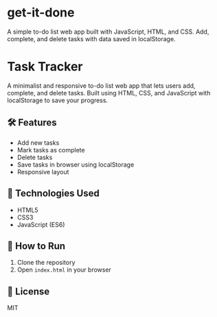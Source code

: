 # get-it-done
A simple to-do list web app built with JavaScript, HTML, and CSS. Add, complete, and delete tasks with data saved in localStorage.

# Task Tracker

A minimalist and responsive to-do list web app that lets users add, complete, and delete tasks. Built using HTML, CSS, and JavaScript with localStorage to save your progress.

## 🛠 Features
- Add new tasks
- Mark tasks as complete
- Delete tasks
- Save tasks in browser using localStorage
- Responsive layout

## 🚀 Technologies Used
- HTML5
- CSS3
- JavaScript (ES6)

## 🔧 How to Run
1. Clone the repository
2. Open `index.html` in your browser

## 📝 License
MIT
